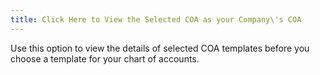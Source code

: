 ```yaml
---
title: Click Here to View the Selected COA as your Company\'s COA
---
```



Use this option to view the details of selected COA templates before  you choose a template for your chart of accounts.
